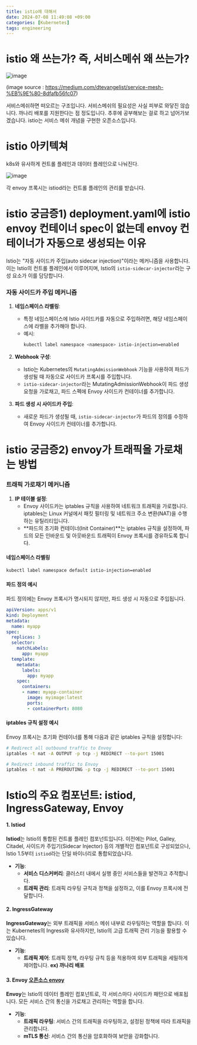 ```yaml
---
title: istio에 대해서
date: 2024-07-08 11:49:08 +09:00
categories: [Kubernetes]
tags: engineering
---
```


# istio 왜 쓰는가? 즉, 서비스메쉬 왜 쓰는가? 

![image](https://github.com/guswns1659/guswns1659.github.io/assets/55608425/7aa5d3ba-46b6-4c28-8abc-a3aae36e0ddd)

(image source : https://medium.com/dtevangelist/service-mesh-%EB%9E%80-8dfafb56fc07)

서비스메쉬하면 떠오르는 구조입니다. 서비스메쉬의 필요성은 사실 피부로 와닿진 않습니다. 까나리 배포를 지원한다는 점 정도입니다. 추후에 공부해보는 걸로 하고 넘어가보겠습니다. istio는 서비스 메쉬 개념을 구현한 오픈소스입니다. 

# istio 아키텍쳐 

k8s와 유사하게 컨트롤 플레인과 데이터 플레인으로 나눠진다. 

![image](https://github.com/guswns1659/guswns1659.github.io/assets/55608425/702a3633-c0db-4c68-b5c0-bd2938e0cfa2)

각 envoy 프록시는 istiod라는 컨트롤 플레인의 관리를 받습니다.

# istio 궁금증1) deployment.yaml에 istio envoy 컨테이너 spec이 없는데 envoy 컨테이너가 자동으로 생성되는 이유
 
Istio는 "자동 사이드카 주입(auto sidecar injection)"이라는 메커니즘을 사용합니다. 이는 Istio의 컨트롤 플레인에서 이루어지며, 
Istio의 `istio-sidecar-injector`라는 구성 요소가 이를 담당합니다. 

### 자동 사이드카 주입 메커니즘

1. **네임스페이스 라벨링**:
   - 특정 네임스페이스에 Istio 사이드카를 자동으로 주입하려면, 해당 네임스페이스에 라벨을 추가해야 합니다.
   - 예시:
     ```bash
     kubectl label namespace <namespace> istio-injection=enabled
     ```

2. **Webhook 구성**:
   - Istio는 Kubernetes의 `MutatingAdmissionWebhook` 기능을 사용하여 파드가 생성될 때 자동으로 사이드카 프록시를 주입합니다.
   - `istio-sidecar-injector`라는 MutatingAdmissionWebhook이 파드 생성 요청을 가로채고, 파드 스펙에 Envoy 사이드카 컨테이너를 추가합니다.

3. **파드 생성 시 사이드카 주입**:
   - 새로운 파드가 생성될 때, `istio-sidecar-injector`가 파드의 정의를 수정하여 Envoy 사이드카 컨테이너를 추가합니다.

# istio 궁금증2) envoy가 트래픽을 가로채는 방법

### 트래픽 가로채기 메커니즘

1. **IP 테이블 설정**:
   - Envoy 사이드카는 iptables 규칙을 사용하여 네트워크 트래픽을 가로챕니다. iptables는 Linux 커널에서 패킷 필터링 및 네트워크 주소 변환(NAT)을 수행하는 유틸리티입니다.
   - **파드의 초기화 컨테이너(Init Container)**는 iptables 규칙을 설정하여, 파드의 모든 인바운드 및 아웃바운드 트래픽이 Envoy 프록시를 경유하도록 합니다.


#### 네임스페이스 라벨링

```bash
kubectl label namespace default istio-injection=enabled
```

#### 파드 정의 예시

파드 정의에는 Envoy 프록시가 명시되지 않지만, 파드 생성 시 자동으로 주입됩니다.

```yaml
apiVersion: apps/v1
kind: Deployment
metadata:
  name: myapp
spec:
  replicas: 3
  selector:
    matchLabels:
      app: myapp
  template:
    metadata:
      labels:
        app: myapp
    spec:
      containers:
      - name: myapp-container
        image: myimage:latest
        ports:
        - containerPort: 8080
```

#### iptables 규칙 설정 예시

Envoy 프록시는 초기화 컨테이너를 통해 다음과 같은 iptables 규칙을 설정합니다:

```bash
# Redirect all outbound traffic to Envoy
iptables -t nat -A OUTPUT -p tcp -j REDIRECT --to-port 15001

# Redirect inbound traffic to Envoy
iptables -t nat -A PREROUTING -p tcp -j REDIRECT --to-port 15001
```

# Istio의 주요 컴포넌트: istiod, IngressGateway, Envoy

#### 1. Istiod

**Istiod**는 Istio의 통합된 컨트롤 플레인 컴포넌트입니다. 이전에는 Pilot, Galley, Citadel, 사이드카 주입기(Sidecar Injector) 등의 개별적인 컴포넌트로 구성되었으나, Istio 1.5부터 `istiod`라는 단일 바이너리로 통합되었습니다.

- **기능**:
  - **서비스 디스커버리**: 클러스터 내에서 실행 중인 서비스들을 발견하고 추적합니다.
  - **트래픽 관리**: 트래픽 라우팅 규칙과 정책을 설정하고, 이를 Envoy 프록시에 전달합니다.

#### 2. IngressGateway

**IngressGateway**는 외부 트래픽을 서비스 메쉬 내부로 라우팅하는 역할을 합니다. 이는 Kubernetes의 Ingress와 유사하지만, Istio의 고급 트래픽 관리 기능을 활용할 수 있습니다.

- **기능**:
  - **트래픽 제어**: 트래픽 정책, 라우팅 규칙 등을 적용하여 외부 트래픽을 세밀하게 제어합니다. **ex) 까나리 배포**

#### 3. Envoy [오픈소스 envoy](https://www.envoyproxy.io/)

**Envoy**는 Istio의 데이터 플레인 컴포넌트로, 각 서비스마다 사이드카 패턴으로 배포됩니다. 모든 서비스 간의 통신을 가로채고 관리하는 역할을 합니다.

- **기능**:
  - **트래픽 라우팅**: 서비스 간의 트래픽을 라우팅하고, 설정된 정책에 따라 트래픽을 관리합니다.
  - **mTLS 통신**: 서비스 간의 통신을 암호화하여 보안을 강화합니다.
